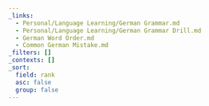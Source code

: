 ```yaml
---
_links:
  - Personal/Language Learning/German Grammar.md
  - Personal/Language Learning/German Grammar Drill.md
  - German Word Order.md
  - Common German Mistake.md
_filters: []
_contexts: []
_sort:
  field: rank
  asc: false
  group: false
---
```

